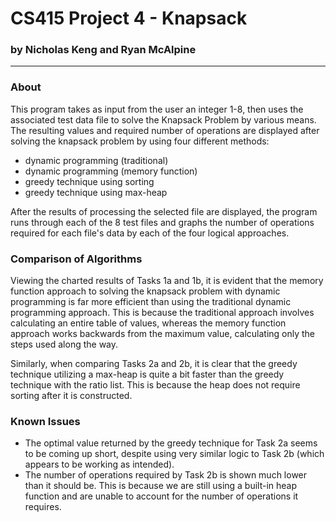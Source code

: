# CS415 Project 4 - Knapsack
### by Nicholas Keng and Ryan McAlpine

--------------------------------------
### About
This program takes as input from the user an integer 1-8, then uses the associated test data file to solve the 
Knapsack Problem by various means. The resulting values and required number of operations are displayed after 
solving the knapsack problem by using four different methods:
- dynamic programming (traditional)
- dynamic programming (memory function)
- greedy technique using sorting
- greedy technique using max-heap

After the results of processing the selected file are displayed, the program runs through each of the 8 test 
files and graphs the number of operations required for each file's data by each of the four logical approaches.

### Comparison of Algorithms
Viewing the charted results of Tasks 1a and 1b, it is evident that the memory function approach to solving the 
knapsack problem with dynamic programming is far more efficient than using the traditional dynamic programming 
approach. This is because the traditional approach involves calculating an entire table of values, whereas the
memory function approach works backwards from the maximum value, calculating only the steps used along the way.

Similarly, when comparing Tasks 2a and 2b, it is clear that the greedy technique utilizing a max-heap is quite
a bit faster than the greedy technique with the ratio list. This is because the heap does not require sorting
after it is constructed.

### Known Issues
- The optimal value returned by the greedy technique for Task 2a seems to be coming up short, despite using very
similar logic to Task 2b (which appears to be working as intended).
- The number of operations required by Task 2b is shown much lower than it should be. This is because we are still
using a built-in heap function and are unable to account for the number of operations it requires.